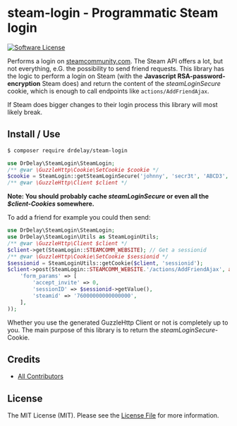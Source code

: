 # steam-login - Programmatic Steam login

[![Software License][ico-license]](LICENSE.md)

Performs a login on [steamcommunity.com](https://steamcommunity.com).
The Steam API offers a lot, but not everything, e.G. the possibility to send friend requests.
This library has the logic to perform a login on Steam (with the **Javascript RSA-password-encryption** Steam does) and return the content of the *steamLoginSecure* cookie, which is enough to call endpoints like `actions/AddFriendAjax`.

If Steam does bigger changes to their login process this library will most likely break.

## Install / Use

``` bash
$ composer require drdelay/steam-login
```

``` php
use DrDelay\SteamLogin\SteamLogin;
/** @var \GuzzleHttp\Cookie\SetCookie $cookie */
$cookie = SteamLogin::getSteamLoginSecure('johnny', 'secr3t', 'ABCD3', null, $client);
/** @var \GuzzleHttp\Client $client */
```

**Note: You should probably cache *steamLoginSecure* or even all the *$client-Cookies* somewhere.**

To add a friend for example you could then send:
``` php
use DrDelay\SteamLogin\SteamLogin;
use DrDelay\SteamLogin\Utils as SteamLoginUtils;
/** @var \GuzzleHttp\Client $client */
$client->get(SteamLogin::STEAMCOMM_WEBSITE); // Get a sessionid
/** @var \GuzzleHttp\Cookie\SetCookie $sessionid */
$sessionid = SteamLoginUtils::getCookie($client, 'sessionid');
$client->post(SteamLogin::STEAMCOMM_WEBSITE.'/actions/AddFriendAjax', array(
    'form_params' => [
        'accept_invite' => 0,
        'sessionID' => $sessionid->getValue(),
        'steamid' => '76000000000000000',
    ],
));
```

Whether you use the generated GuzzleHttp Client or not is completely up to you. The main purpose of this library is to return the *steamLoginSecure*-Cookie.

## Credits

- [All Contributors][link-contributors]

## License

The MIT License (MIT). Please see the [License File](LICENSE.md) for more information.

[ico-license]: https://img.shields.io/badge/license-MIT-brightgreen.svg?style=flat-square

[link-contributors]: ../../contributors

